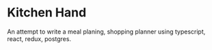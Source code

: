 # Kitchen Hand

An attempt to write a meal planing, shopping planner using typescript, react, redux, postgres.

